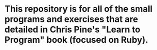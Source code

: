 # This repository is for all of the small programs and exercises that are detailed in Chris Pine's "Learn to Program" book (focused on Ruby).